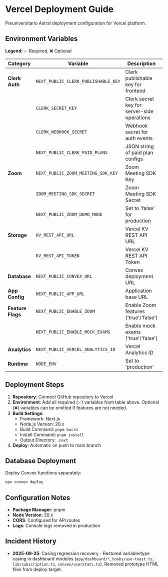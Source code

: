 # Vercel Deployment Guide

Preuniversitario Astral deployment configuration for Vercel platform.

## Environment Variables

**Legend:** ✅ Required, ❌ Optional

| Category | Variable | Description | Required |
|----------|----------|-------------|----------|
| **Clerk Auth** | `NEXT_PUBLIC_CLERK_PUBLISHABLE_KEY` | Clerk publishable key for frontend | ✅ |
| | `CLERK_SECRET_KEY` | Clerk secret key for server-side operations | ✅ |
| | `CLERK_WEBHOOK_SECRET` | Webhook secret for auth events | ✅ |
| | `NEXT_PUBLIC_CLERK_PAID_PLANS` | JSON string of paid plan configs | ✅ |
| **Zoom** | `NEXT_PUBLIC_ZOOM_MEETING_SDK_KEY` | Zoom Meeting SDK Key | ❌ |
| | `ZOOM_MEETING_SDK_SECRET` | Zoom Meeting SDK Secret | ❌ |
| | `NEXT_PUBLIC_ZOOM_DEMO_MODE` | Set to 'false' for production | ❌ |
| **Storage** | `KV_REST_API_URL` | Vercel KV REST API URL | ✅ |
| | `KV_REST_API_TOKEN` | Vercel KV REST API Token | ✅ |
| **Database** | `NEXT_PUBLIC_CONVEX_URL` | Convex deployment URL | ✅ |
| **App Config** | `NEXT_PUBLIC_APP_URL` | Application base URL | ✅ |
| **Feature Flags** | `NEXT_PUBLIC_ENABLE_ZOOM` | Enable Zoom features ('true'/'false') | ❌ |
| | `NEXT_PUBLIC_ENABLE_MOCK_EXAMS` | Enable mock exams ('true'/'false') | ❌ |
| **Analytics** | `NEXT_PUBLIC_VERCEL_ANALYTICS_ID` | Vercel Analytics ID | ❌ |
| **Runtime** | `NODE_ENV` | Set to 'production' | ✅ |

## Deployment Steps

1. **Repository**: Connect GitHub repository to Vercel
2. **Environment**: Add all required (✅) variables from table above. Optional (❌)
   variables can be omitted if features are not needed.
3. **Build Settings**:
   - Framework: Next.js
   - Node.js Version: 20.x
   - Build Command: `pnpm build`
   - Install Command: `pnpm install`
   - Output Directory: `.next`
4. **Deploy**: Automatic on push to main branch

## Database Deployment

Deploy Convex functions separately:

```bash
npx convex deploy
```

## Configuration Notes

- **Package Manager**: pnpm
- **Node Version**: 20.x
- **CORS**: Configured for API routes
- **Logs**: Console logs removed in production

## Incident History

- **2025-09-25**: Casing regression recovery - Restored variable/type casing in dashboard modules
  (`app/dashboard/*`, `hooks/use-toast.ts`, `lib/subscription.ts`, `convex/userStats.ts`).
  Removed prototype HTML files from deploy target.
